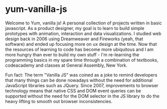 # yum-vanilla-js
Welcome to Yum, vanilla js! A personal collection of projects written in basic javascript. As a product designer, my goal is to learn to build simple prototypes with animation, interaction and data visualizations. I studied web design back in 2006 using Dreamweaver and Fireworks (yeah, that software) and ended up focusing more on ux design at the time. Now that the resources of learning to code has become more ubiquitous and I am more hungry than ever to build my own stuff - I'm re-learning the programming basics in my spare time through a combination of textbooks, codeacademy and classes at General Assembly, New York.   

Fun fact: The term "Vanilla JS" was coined as a joke to remind developers that many things can be done nowadays without the need for additional JavaScript libraries such as JQuery. Since 2007, improvements to browser technology means that native CSS and DOM event queries can be supported without the need for the DOM selector in the JS library to do the heavy lifting to smooth out browser inconsistencies.  





